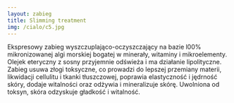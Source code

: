 ```yaml
---
layout: zabieg
title: Slimming treatment
img: /cialo/c5.jpg
---
```

Ekspresowy zabieg wyszczuplająco-oczyszczający na bazie l00% mikronizowanej algi morskiej bogatej w minerały, witaminy i mikroelementy. Olejek eteryczny z sosny przyjemnie odświeża i ma działanie lipolityczne. Zabieg usuwa złogi toksyczne, co prowadzi do lepszej przemiany materii, likwidacji cellulitu i tkanki tłuszczowej, poprawia elastyczność i jędrność skóry, dodaje witalności oraz odżywia i mineralizuje skórę.
Uwolniona od toksyn, skóra odzyskuje gładkość i witalność. 